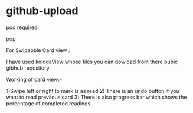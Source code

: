 # github-upload

pod required:

pop

For Swipabble Card view :

I have used kolodaView whose files you can dowload from there pubic gibhub repository.

Working of card view:-

1)Swipe left or right to mark is as read 
2) There is an undo button if you want to read previious card
3) There is also progress bar which shows the percentage of completed readings. 

